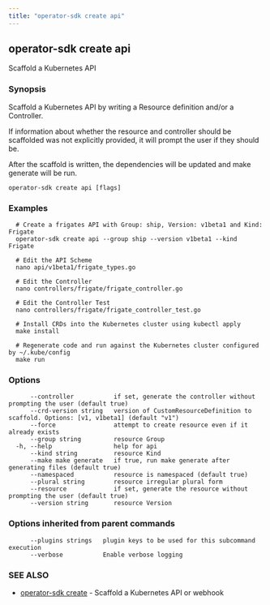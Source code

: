 ```yaml
---
title: "operator-sdk create api"
---
```

## operator-sdk create api

Scaffold a Kubernetes API

### Synopsis

Scaffold a Kubernetes API by writing a Resource definition and/or a Controller.

If information about whether the resource and controller should be scaffolded
was not explicitly provided, it will prompt the user if they should be.

After the scaffold is written, the dependencies will be updated and
make generate will be run.


```
operator-sdk create api [flags]
```

### Examples

```
  # Create a frigates API with Group: ship, Version: v1beta1 and Kind: Frigate
  operator-sdk create api --group ship --version v1beta1 --kind Frigate

  # Edit the API Scheme
  nano api/v1beta1/frigate_types.go

  # Edit the Controller
  nano controllers/frigate/frigate_controller.go

  # Edit the Controller Test
  nano controllers/frigate/frigate_controller_test.go

  # Install CRDs into the Kubernetes cluster using kubectl apply
  make install

  # Regenerate code and run against the Kubernetes cluster configured by ~/.kube/config
  make run

```

### Options

```
      --controller           if set, generate the controller without prompting the user (default true)
      --crd-version string   version of CustomResourceDefinition to scaffold. Options: [v1, v1beta1] (default "v1")
      --force                attempt to create resource even if it already exists
      --group string         resource Group
  -h, --help                 help for api
      --kind string          resource Kind
      --make make generate   if true, run make generate after generating files (default true)
      --namespaced           resource is namespaced (default true)
      --plural string        resource irregular plural form
      --resource             if set, generate the resource without prompting the user (default true)
      --version string       resource Version
```

### Options inherited from parent commands

```
      --plugins strings   plugin keys to be used for this subcommand execution
      --verbose           Enable verbose logging
```

### SEE ALSO

* [operator-sdk create](../operator-sdk_create)	 - Scaffold a Kubernetes API or webhook

